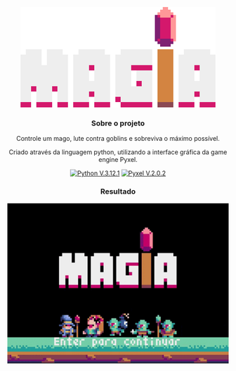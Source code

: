 <div align="center">
 
![Gameplay](img/icon.gif)
 
### Sobre o projeto

Controle um mago, lute contra goblins e sobreviva o máximo possível.

Criado através da linguagem python, utilizando a interface gráfica da game engine Pyxel.

 [![Python V.3.12.1](https://img.shields.io/badge/Python-3776AB?style=for-the-badge&logo=python&logoColor=white)](https://www.python.org/)
 [![Pyxel V.2.0.2](https://img.shields.io/badge/Pyxel-v2.0.2-blue?style=for-the-badge&logo=python&logoColor=white)](https://github.com/kitao/pyxel)

### Resultado
![Gameplay](img/gameplay.gif)

</div>
